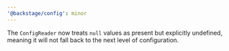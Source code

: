 ```yaml
---
'@backstage/config': minor
---
```


The `ConfigReader` now treats `null` values as present but explicitly undefined, meaning it will not fall back to the next level of configuration.
